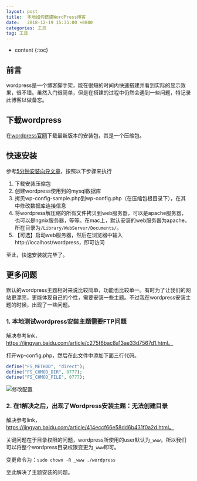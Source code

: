 ```yaml
---
layout: post
title:  本地如何搭建WordPress博客
date:   2018-12-19 15:35:00 +0800
categories: 工具
tag: 工具
---
```


* content
{:toc}

## 前言

wordpress是一个博客脚手架，能在很短的时间内快速搭建并看到实际的显示效果，很不错。虽然入门很简单，但是在搭建的过程中仍然会遇到一些问题，特记录此博客以做备忘。

## 下载wordpress

在[wordpress官网](https://wordpress.org/download/)下载最新版本的安装包，其是一个压缩包。

## 快速安装

参考[5分钟安装向导文章](https://codex.wordpress.org/Installing_WordPress#Famous_5-Minute_Installation)，按照以下步骤来执行

1. 下载安装压缩包
2. 创建wordpress使用到的mysql数据库
3. 拷贝wp-config-sample.php到wp-config.php（在压缩包根目录下），在其中修改数据库连接信息
4. 将wordpress解压缩的所有文件拷贝到web服务器，可以是apache服务器，也可以是ngnix服务器，等等。在mac上，默认安装的web服务器为apache，所在目录为`/Library/WebServer/Documents/`。
5. 【可选】启动web服务器，然后在浏览器中输入http://localhost/wordpress，即可访问

至此，快速安装就完毕了。

## 更多问题

默认的wordpress主题相对来说比较简单，功能也比较单一。有时为了让我们的网站更漂亮，更能体现自己的个性，需要安装一些主题。不过我在wordpress安装主题的时候，出现了一些问题。

### 1. 本地测试wordpress安装主题需要FTP问题

解决参考link，https://jingyan.baidu.com/article/c275f6bac8a13ae33d7567d1.html。

打开wp-config.php，然后在此文件中添加下面三行代码。

```php
define("FS_METHOD", "direct");
define("FS_CHMOD_DIR", 0777);
define("FS_CHMOD_FILE", 0777);
```

![修改配置](https://upload-images.jianshu.io/upload_images/845143-beb81c662f07d248.png?jianshufrom=true)


### 2. 在1解决之后，出现了Wordpress安装主题：无法创建目录

解决参考link，https://jingyan.baidu.com/article/414eccf66e58dd6b431f0a2d.html。

关键问题在于目录权限的问题，wordpress所使用的user默认为`_www`，所以我们可以将整个wordpress目录权限变更为`_www`即可。

变更命令为：`sudo chown -R _www ./wordpress`

至此解决了主题安装的问题。